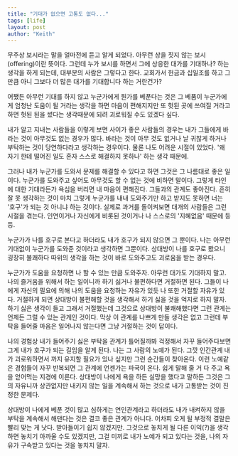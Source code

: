 ```yaml
---
title: "기대가 없으면 고통도 없다..."
tags: [life]
layout: post
author: "Keith"
---
```


무주상 보시라는 말을 얼마전에 듣고 알게 되었다. 아무런 상을 짓지 않는 보시(offering)이란 뜻이다. 그런데 누가 보시를 하면서 그에 상응한 대가를 기대하나? 하는 생각을 하게 되는데, 대부분의 사람은 그렇다고 한다. 교회가서 헌금과 십일조를 하고 그만큼 아니 그보다 더 많은 대가를 기대합니다 하는 거란건가? 

어쨌든 아무런 기대를 하지 않고 누군가에게 뭔가를 베푼다는 것은 그 베품이 누군가에게 엄청난 도움이 될 거라는 생각을 하면 마음이 편해지지만 또 헛된 곳에 쓰여질 거라고 하면 헛된 된을 썼다는 생각때문에 되려 괴로워질 수도 있겠다 싶다. 

내가 알고 지내는 사람들을 이렇게 보면 사이가 좋은 사람들의 경우는 내가 그들에게 바라는 것이 아무것도 없는 경우가 많다. 바라는 것이 아무 것도 없거나 날 귀찮게 하거나 부탁하는 것이 당연하다라고 생각하는 경우이다. 물론 나도 어려운 시절이 있었다. '왜 자기 한테 떨어진 일도 혼자 스스로 해결하지 못하나' 하는 생각 때문에.

그러나 내가 누군가를 도와서 문제를 해결할 수 있다고 하면 그것은 그 나름대로 좋은 일이다. 누군가를 도와주고 싶어도 아무것도 할 수 없는 것에 비하면 말이다. 그렇게 타인에 대한 기대라든가 욕심을 버리면 내 마음이 편해진다. 그들과의 관계도 좋아진다. 흔히 잘 못 생각하는 것이 마치 그렇게 누군가를 내내 도와주기만 하고 받지도 못하면 너는 '호구'가 되는 것 아니냐 하는 것이다. 실제로 과거를 돌이켜보면 대개의 사람들은 그런 시절을 겪는다. 인연이거나 자신에게 비롯된 것이거나 나 스스로의 '지혜없음' 때문에 등등.

누군가가 나를 호구로 본다고 하더라도 내가 호구가 되지 않으면 그 뿐이다. 나는 아무런 기대없이 누군가를 도와준 것이라고 생각하면 그뿐이다. 상대방이 나를 호구로 봤으니 굉장히 불쾌하다 따위의 생각을 하는 것이 바로 도와주고도 괴로움을 받는 경우다. 

누군가가 도움을 요청하면 나 할 수 있는 만큼 도와주자. 아무런 대가도 기대하지 말고. 나의 즐거움을 위해서 하는 일이니까 하기 싫거나 불편하다면 거절하면 된다. 그들이 나에게 자신의 필요에 의해 나의 도움을 요청하는 자유가 있듯 나 또한 거절할 자유가 있다. 거절하게 되면 상대방이 불편해할 것을 생각해서 하기 싫을 것을 억지로 하지 말자. 하기 싫은 생각이 들고 그래서 거절했는데 그것으로 상대방이 불쾌해했다면 그런 관계는 언제든 그럴 수 있는 관게인 것이다. 막상 이 관계를 나쁘게 만들 생각은 없고 그런데 부탁을 들어줄 마음은 일어나지 않는다면 그냥 거절하는 것이 답이다. 

나의 경험상 내가 들어주기 싫은 부탁을 관계가 틀어질까봐 걱정해서 자꾸 들어주다보면 그게 내가 호구가 되는 길임을 알게 된다. 나는 그 사람의 노예가 된다. 그깟 인간관계 내가 괴로워하면서 까지 유지할 필요가 있나 싶지만 그런 순간들이 찾아온다. 이런 노예같은 경험들이 자꾸 반복되면 그 관계에 언젠가는 파국이 온다. 쉽게 말해 줄 거 다 주고 욕을 얻어먹는 지경에 이른다. 상대방이 나에게 욕을 하든 실망을 했다고 말하든 그것은 그의 자유니까 상관없지만 내키지 않는 일을 계속해서 하는 것으로 내가 고통받는 것이 진정한 문제다.

상대방이 나에게 베푼 것이 많고 심하게는 연인관계라고 하더라도 내가 내켜하지 않을 부탁을 계속해서 해댄다는 것은 결코 좋은 관계가 아니다. 어차피 오게 될 부정적 결말은 빨리 맞는 게 낫다. 받아들이기 쉽지 않겠지만. 그것으로 놓치게 될 다른 이익(?)을 생각하면 놓치기 아까울 수도 있겠지만, 그걸 미끼로 내가 노예가 되고 있다는 것을, 나의 자유가 구속받고 있다는 것을 놓치지 말자. 

